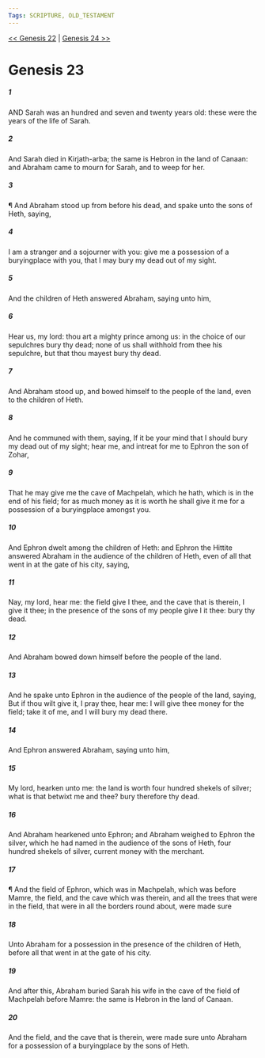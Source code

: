 ```yaml
---
Tags: SCRIPTURE, OLD_TESTAMENT
---
```


[<< Genesis 22](OLD_TESTAMENT/01_Genesis/Genesis_22.md) | [Genesis 24 >>](OLD_TESTAMENT/01_Genesis/Genesis_24.md)

# Genesis 23

##### 1

AND Sarah was an hundred and seven and twenty years old: these were the years of the life of Sarah.

##### 2

And Sarah died in Kirjath-arba; the same is Hebron in the land of Canaan: and Abraham came to mourn for Sarah, and to weep for her.

##### 3

¶ And Abraham stood up from before his dead, and spake unto the sons of Heth, saying,

##### 4

I am a stranger and a sojourner with you: give me a possession of a buryingplace with you, that I may bury my dead out of my sight.

##### 5

And the children of Heth answered Abraham, saying unto him,

##### 6

Hear us, my lord: thou art a mighty prince among us: in the choice of our sepulchres bury thy dead; none of us shall withhold from thee his sepulchre, but that thou mayest bury thy dead.

##### 7

And Abraham stood up, and bowed himself to the people of the land, even to the children of Heth.

##### 8

And he communed with them, saying, If it be your mind that I should bury my dead out of my sight; hear me, and intreat for me to Ephron the son of Zohar,

##### 9

That he may give me the cave of Machpelah, which he hath, which is in the end of his field; for as much money as it is worth he shall give it me for a possession of a buryingplace amongst you.

##### 10

And Ephron dwelt among the children of Heth: and Ephron the Hittite answered Abraham in the audience of the children of Heth, even of all that went in at the gate of his city, saying,

##### 11

Nay, my lord, hear me: the field give I thee, and the cave that is therein, I give it thee; in the presence of the sons of my people give I it thee: bury thy dead.

##### 12

And Abraham bowed down himself before the people of the land.

##### 13

And he spake unto Ephron in the audience of the people of the land, saying, But if thou wilt give it, I pray thee, hear me: I will give thee money for the field; take it of me, and I will bury my dead there.

##### 14

And Ephron answered Abraham, saying unto him,

##### 15

My lord, hearken unto me: the land is worth four hundred shekels of silver; what is that betwixt me and thee? bury therefore thy dead.

##### 16

And Abraham hearkened unto Ephron; and Abraham weighed to Ephron the silver, which he had named in the audience of the sons of Heth, four hundred shekels of silver, current money with the merchant.

##### 17

¶ And the field of Ephron, which was in Machpelah, which was before Mamre, the field, and the cave which was therein, and all the trees that were in the field, that were in all the borders round about, were made sure

##### 18

Unto Abraham for a possession in the presence of the children of Heth, before all that went in at the gate of his city.

##### 19

And after this, Abraham buried Sarah his wife in the cave of the field of Machpelah before Mamre: the same is Hebron in the land of Canaan.

##### 20

And the field, and the cave that is therein, were made sure unto Abraham for a possession of a buryingplace by the sons of Heth.
